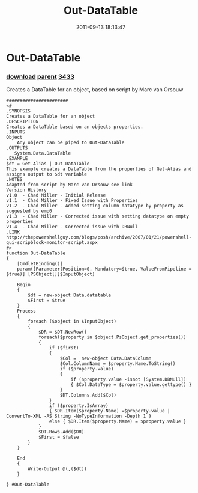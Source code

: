 ﻿---
pid:            2954
parent:         2119
children:       3433
poster:         Chad Miller
title:          Out-DataTable
date:           2011-09-13 18:13:47
description:    Creates a DataTable for an object, based on script by Marc van Orsouw
format:         posh
---

# Out-DataTable

### [download](2954.ps1) [parent](2119.md) [3433](3433.md)

Creates a DataTable for an object, based on script by Marc van Orsouw

```posh
#######################
<#
.SYNOPSIS
Creates a DataTable for an object
.DESCRIPTION
Creates a DataTable based on an objects properties.
.INPUTS
Object
    Any object can be piped to Out-DataTable
.OUTPUTS
   System.Data.DataTable
.EXAMPLE
$dt = Get-Alias | Out-DataTable
This example creates a DataTable from the properties of Get-Alias and assigns output to $dt variable
.NOTES
Adapted from script by Marc van Orsouw see link
Version History
v1.0  - Chad Miller - Initial Release
v1.1  - Chad Miller - Fixed Issue with Properties
v1.2  - Chad Miller - Added setting column datatype by property as suggested by emp0
v1.3  - Chad Miller - Corrected issue with setting datatype on empty properties
v1.4  - Chad Miller - Corrected issue with DBNull
.LINK
http://thepowershellguy.com/blogs/posh/archive/2007/01/21/powershell-gui-scripblock-monitor-script.aspx
#>
function Out-DataTable
{
    [CmdletBinding()]
    param([Parameter(Position=0, Mandatory=$true, ValueFromPipeline = $true)] [PSObject[]]$InputObject)

    Begin
    {
        $dt = new-object Data.datatable  
        $First = $true 
    }
    Process
    {
        foreach ($object in $InputObject)
        {
            $DR = $DT.NewRow()  
            foreach($property in $object.PsObject.get_properties())
            {  
                if ($first)
                {  
                    $Col =  new-object Data.DataColumn  
                    $Col.ColumnName = $property.Name.ToString()  
                    if ($property.value)
                    {
                        if ($property.value -isnot [System.DBNull])
                        { $Col.DataType = $property.value.gettype() }
                    }
                    $DT.Columns.Add($Col)
                }  
                if ($property.IsArray)
                { $DR.Item($property.Name) =$property.value | ConvertTo-XML -AS String -NoTypeInformation -Depth 1 }  
                else { $DR.Item($property.Name) = $property.value }  
            }  
            $DT.Rows.Add($DR)  
            $First = $false
        }
    } 
     
    End
    {
        Write-Output @(,($dt))
    }

} #Out-DataTable

```
